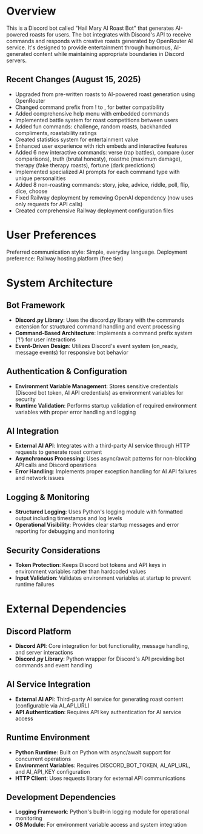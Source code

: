 # Overview

This is a Discord bot called "Hail Mary AI Roast Bot" that generates AI-powered roasts for users. The bot integrates with Discord's API to receive commands and responds with creative roasts generated by OpenRouter AI service. It's designed to provide entertainment through humorous, AI-generated content while maintaining appropriate boundaries in Discord servers.

## Recent Changes (August 15, 2025)
- Upgraded from pre-written roasts to AI-powered roast generation using OpenRouter
- Changed command prefix from ! to , for better compatibility
- Added comprehensive help menu with embedded commands
- Implemented battle system for roast competitions between users
- Added fun commands: challenge, random roasts, backhanded compliments, roastability ratings
- Created statistics system for entertainment value
- Enhanced user experience with rich embeds and interactive features
- Added 6 new interactive commands: verse (rap battles), compare (user comparisons), truth (brutal honesty), roastme (maximum damage), therapy (fake therapy roasts), fortune (dark predictions)
- Implemented specialized AI prompts for each command type with unique personalities
- Added 8 non-roasting commands: story, joke, advice, riddle, poll, flip, dice, choose
- Fixed Railway deployment by removing OpenAI dependency (now uses only requests for API calls)
- Created comprehensive Railway deployment configuration files

# User Preferences

Preferred communication style: Simple, everyday language.
Deployment preference: Railway hosting platform (free tier)

# System Architecture

## Bot Framework
- **Discord.py Library**: Uses the discord.py library with the commands extension for structured command handling and event processing
- **Command-Based Architecture**: Implements a command prefix system ('!') for user interactions
- **Event-Driven Design**: Utilizes Discord's event system (on_ready, message events) for responsive bot behavior

## Authentication & Configuration
- **Environment Variable Management**: Stores sensitive credentials (Discord bot token, AI API credentials) as environment variables for security
- **Runtime Validation**: Performs startup validation of required environment variables with proper error handling and logging

## AI Integration
- **External AI API**: Integrates with a third-party AI service through HTTP requests to generate roast content
- **Asynchronous Processing**: Uses async/await patterns for non-blocking API calls and Discord operations
- **Error Handling**: Implements proper exception handling for AI API failures and network issues

## Logging & Monitoring
- **Structured Logging**: Uses Python's logging module with formatted output including timestamps and log levels
- **Operational Visibility**: Provides clear startup messages and error reporting for debugging and monitoring

## Security Considerations
- **Token Protection**: Keeps Discord bot tokens and API keys in environment variables rather than hardcoded values
- **Input Validation**: Validates environment variables at startup to prevent runtime failures

# External Dependencies

## Discord Platform
- **Discord API**: Core integration for bot functionality, message handling, and server interactions
- **Discord.py Library**: Python wrapper for Discord's API providing bot commands and event handling

## AI Service Integration
- **External AI API**: Third-party AI service for generating roast content (configurable via AI_API_URL)
- **API Authentication**: Requires API key authentication for AI service access

## Runtime Environment
- **Python Runtime**: Built on Python with async/await support for concurrent operations
- **Environment Variables**: Requires DISCORD_BOT_TOKEN, AI_API_URL, and AI_API_KEY configuration
- **HTTP Client**: Uses requests library for external API communications

## Development Dependencies
- **Logging Framework**: Python's built-in logging module for operational monitoring
- **OS Module**: For environment variable access and system integration
